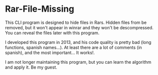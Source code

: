 # Rar-File-Missing
This CLI program is designed to hide files in Rars. Hidden files from be removed, but it won't appear in winrar and they won't be descompressed. You can reveal the files later with this program.

I developed this program in 2013, and his code quality is pretty bad (long functions, spanish names...). At least there are a lot of comments (in spanish), and the most important... It works!.

I am not longer maintaining this program, but you can learn the algorithm and apply it. Be my guest.
